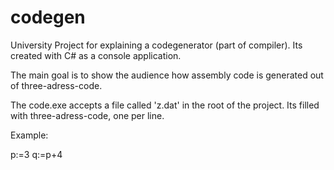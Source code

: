 # codegen
University Project for explaining a codegenerator (part of compiler).
Its created with C# as a console application. 

The main goal is to show the audience how assembly code is generated out of three-adress-code. 

The code.exe accepts a file called 'z.dat' in the root of the project. 
Its filled with three-adress-code, one per line. 

Example:

p:=3
q:=p+4
